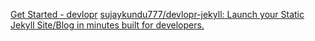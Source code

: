 
[Get Started - devlopr](https://devlopr.netlify.app/get-started/#/)
[sujaykundu777/devlopr-jekyll: Launch your Static Jekyll Site/Blog in minutes built for developers.](https://github.com/sujaykundu777/devlopr-jekyll)
